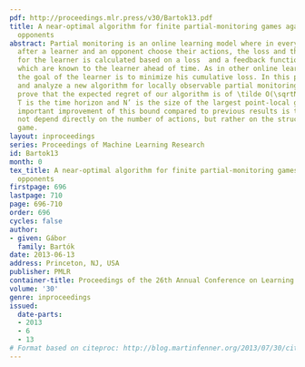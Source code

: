 ```yaml
---
pdf: http://proceedings.mlr.press/v30/Bartok13.pdf
title: A near-optimal algorithm for finite partial-monitoring games against adversarial
  opponents
abstract: Partial monitoring is an online learning model where in every time step,
  after a learner and an opponent choose their actions, the loss and the feedback
  for the learner is calculated based on a loss  and a feedback function, both of
  which are known to the learner ahead of time. As in other online learning scenarios,
  the goal of the learner is to minimize his cumulative loss. In this paper we present
  and analyze a new algorithm for locally observable partial monitoring games. We
  prove that the expected regret of our algorithm is of \tilde O(\sqrtN’T), where
  T is the time horizon and N’ is the size of the largest point-local game. The most
  important improvement of this bound compared to previous results is that it does
  not depend directly on the number of actions, but rather on the structure of the
  game.
layout: inproceedings
series: Proceedings of Machine Learning Research
id: Bartok13
month: 0
tex_title: A near-optimal algorithm for finite partial-monitoring games against adversarial
  opponents
firstpage: 696
lastpage: 710
page: 696-710
order: 696
cycles: false
author:
- given: Gábor
  family: Bartók
date: 2013-06-13
address: Princeton, NJ, USA
publisher: PMLR
container-title: Proceedings of the 26th Annual Conference on Learning Theory
volume: '30'
genre: inproceedings
issued:
  date-parts:
  - 2013
  - 6
  - 13
# Format based on citeproc: http://blog.martinfenner.org/2013/07/30/citeproc-yaml-for-bibliographies/
---
```

